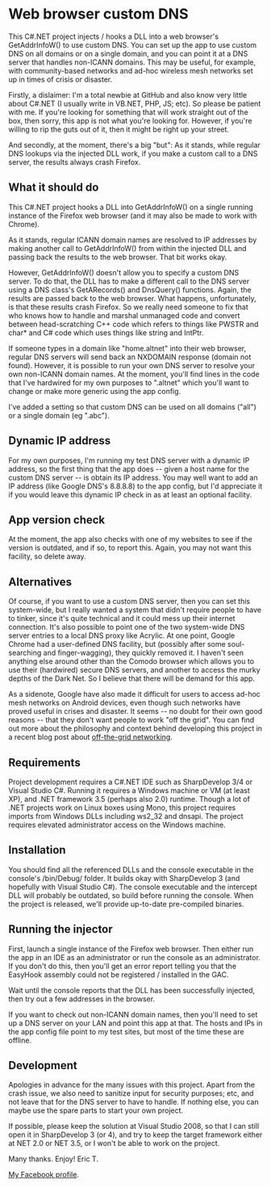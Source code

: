 # Web browser custom DNS
This C#.NET project injects / hooks a DLL into a web browser's GetAddrInfoW() to use custom DNS. You can set up the app to use custom DNS on all domains or on a single domain, and you can point it at a DNS server that handles non-ICANN domains. This may be useful, for example, with community-based networks and ad-hoc wireless mesh networks set up in times of crisis or disaster.

Firstly, a dislaimer: I'm a total newbie at GitHub and also know very little about C#.NET (I usually write in VB.NET, PHP, JS; etc). So please be patient with me. If you're looking for something that will work straight out of the box, then sorry, this app is not what you're looking for. However, if you're willing to rip the guts out of it, then it might be right up your street.

And secondly, at the moment, there's a big "but": As it stands, while regular DNS lookups via the injected DLL work, if you make a custom call to a DNS server, the results always crash Firefox.

## What it should do

This C#.NET project hooks a DLL into GetAddrInfoW() on a single running instance of the Firefox web browser (and it may also be made to work with Chrome).

As it stands, regular ICANN domain names are resolved to IP addresses by making another call to GetAddrInfoW() from within the injected DLL and passing back the results to the web browser. That bit works okay.

However, GetAddrInfoW() doesn't allow you to specify a custom DNS server. To do that, the DLL has to make a different call to the DNS server using a DNS class's GetARecords() and DnsQuery() functions. Again, the results are passed back to the web browser. What happens, unfortunately, is that these results crash Firefox. So we really need someone to fix that who knows how to handle and marshal unmanaged code and convert between head-scratching C++ code which refers to things like PWSTR and char* and C# code which uses things like string and IntPtr.

If someone types in a domain like "home.altnet" into their web browser, regular DNS servers will send back an NXDOMAIN response (domain not found). However, it is possible to run your own DNS server to resolve your own non-ICANN domain names. At the moment, you'll find lines in the code that I've hardwired for my own purposes to ".altnet" which you'll want to change or make more generic using the app config.

I've added a setting so that custom DNS can be used on all domains ("all") or a single domain (eg ".abc").

## Dynamic IP address

For my own purposes, I'm running my test DNS server with a dynamic IP address, so the first thing that the app does -- given a host name for the custom DNS server -- is obtain its IP address. You may well want to add an IP address (like Google DNS's 8.8.8.8) to the app config, but I'd appreciate it if you would leave this dynamic IP check in as at least an optional facility.

## App version check

At the moment, the app also checks with one of my websites to see if the version is outdated, and if so, to report this. Again, you may not want this facility, so delete away.

## Alternatives

Of course, if you want to use a custom DNS server, then you can set this system-wide, but I really wanted a system that didn't require people to have to tinker, since it's quite technical and it could mess up their internet connection. It's also possible to point one of the two system-wide DNS server entries to a local DNS proxy like Acrylic. At one point, Google Chrome had a user-defined DNS facility, but (possibly after some soul-searching and finger-wagging), they quickly removed it. I haven't seen anything else around other than the Comodo browser which allows you to use their (hardwired) secure DNS servers, and another to access the murky depths of the Dark Net. So I believe that there will be demand for this app.

As a sidenote, Google have also made it difficult for users to access ad-hoc mesh networks on Android devices, even though such networks have proved useful in crises and disaster. It seems -- no doubt for their own good reasons -- that they don't want people to work "off the grid". You can find out more about the philosophy and context behind developing this project in a recent blog post about [off-the-grid networking](http://mystical-faction.blogspot.co.uk/2015/01/technical-off-grid-networking-project.html).

## Requirements

Project development requires a C#.NET IDE such as SharpDevelop 3/4 or Visual Studio C#. Running it requires a Windows machine or VM (at least XP), and .NET framework 3.5 (perhaps also 2.0) runtime. Though a lot of .NET projects work on Linux boxes using Mono, this project requires imports from Windows DLLs including ws2_32 and dnsapi. The project requires elevated administrator access on the Windows machine.

## Installation

You should find all the referenced DLLs and the console executable in the console's /bin/Debug/ folder. It builds okay with SharpDevelop 3 (and hopefully with Visual Studio C#). The console executable and the intercept DLL will probably be outdated, so build before running the console. When the project is released, we'll provide up-to-date pre-compiled binaries.

## Running the injector

First, launch a single instance of the Firefox web browser. Then either run the app in an IDE as an administrator or run the console as an administrator. If you don't do this, then you'll get an error report telling you that the EasyHook assembly could not be registered / installed in the GAC.

Wait until the console reports that the DLL has been successfully injected, then try out a few addresses in the browser.

If you want to check out non-ICANN domain names, then you'll need to set up a DNS server on your LAN and point this app at that. The hosts and IPs in the app config file point to my test sites, but most of the time these are offline.

## Development

Apologies in advance for the many issues with this project. Apart from the crash issue, we also need to sanitize input for security purposes; etc, and not leave that for the DNS server to have to handle. If nothing else, you can maybe use the spare parts to start your own project.

If possible, please keep the solution at Visual Studio 2008, so that I can still open it in SharpDevelop 3 (or 4), and try to keep the target framework either at NET 2.0 or NET 3.5, or I won't be able to work on the project.

Many thanks. Enjoy!
Eric T.

[My Facebook profile](https://www.facebook.com/eric.twose).
